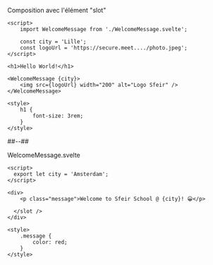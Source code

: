 <!-- .slide: class="with-code-bg-dark two-column" -->

<p>Composition avec l'élément "slot"</p>

```svelte
<script>
	import WelcomeMessage from './WelcomeMessage.svelte';

	const city = 'Lille';
	const logoUrl = 'https://secure.meet..../photo.jpeg';
</script>

<h1>Hello World!</h1>

<WelcomeMessage {city}>
	<img src={logoUrl} width="200" alt="Logo Sfeir" />
</WelcomeMessage>

<style>
	h1 {
		font-size: 3rem;
	}
</style>
```

##--##

<p>WelcomeMessage.svelte</p>

```svelte
<script>
  export let city = 'Amsterdam';
</script>

<div>
	<p class="message">Welcome to Sfeir School @ {city}! 😀</p>

  </slot />
</div>

<style>
	.message {
		color: red;
	}
</style>
```
